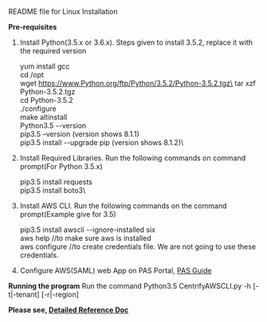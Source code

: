 README file for Linux Installation

**Pre-requisites**

1. Install Python(3.5.x or 3.6.x). Steps given to install 3.5.2, replace it with the required version
    
    yum install gcc\
    cd /opt\
    wget https://www.Python.org/ftp/Python/3.5.2/Python-3.5.2.tgz\
    tar xzf Python-3.5.2.tgz\
    cd Python-3.5.2\
    ./configure\
    make altinstall\
    Python3.5 --version\
    pip3.5 –version (version shows 8.1.1)\
    pip3.5 install --upgrade pip (version shows 8.1.2)\

2. Install Required Libraries. Run the following commands on command prompt(For Python 3.5.x)
    
    pip3.5 install requests\
    pip3.5 install boto3\      

3. Install AWS CLI. Run the following commands on the command prompt(Example give for 3.5)
    
    pip3.5 install awscli --ignore-installed six\
    aws help //to make sure aws is installed\
    aws configure //to create credentials file. We are not going to use these credentials.

4. Configure AWS(SAML) web App on PAS Portal, [PAS Guide](https://stage-docs.centrify.com/Content/Applications/AppsWeb/AmazonSAML.htm?cshid=1067#Amazon_Web_Services_(SAML))

**Running the program**
Run the command 
Python3.5  CentrifyAWSCLI.py -h [-t|-tenant] <tenant> [-r|-region] <region>

**Please see, [Detailed Reference Doc](https://developer.centrify.com/docs/aws-cli)**
